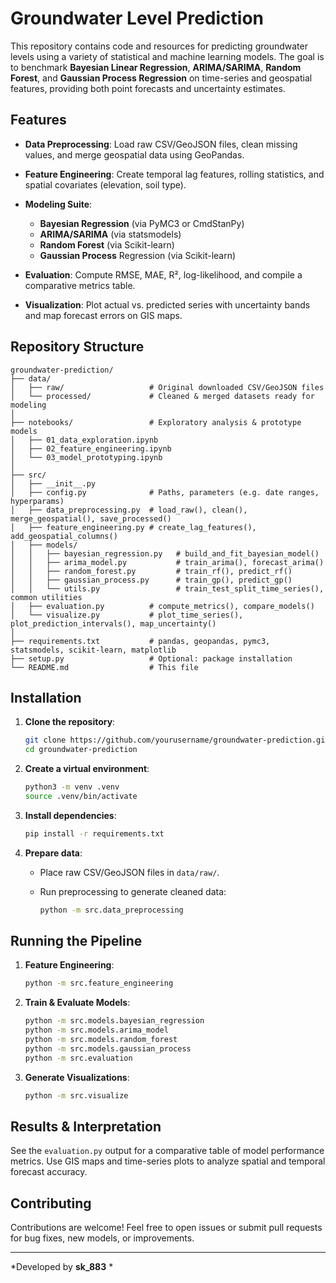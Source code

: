 # Groundwater Level Prediction

This repository contains code and resources for predicting groundwater levels using a variety of statistical and machine learning models. The goal is to benchmark **Bayesian Linear Regression**, **ARIMA/SARIMA**, **Random Forest**, and **Gaussian Process Regression** on time-series and geospatial features, providing both point forecasts and uncertainty estimates.

##  Features

* **Data Preprocessing**: Load raw CSV/GeoJSON files, clean missing values, and merge geospatial data using GeoPandas.
* **Feature Engineering**: Create temporal lag features, rolling statistics, and spatial covariates (elevation, soil type).
* **Modeling Suite**:

  * **Bayesian Regression** (via PyMC3 or CmdStanPy)
  * **ARIMA/SARIMA** (via statsmodels)
  * **Random Forest** (via Scikit-learn)
  * **Gaussian Process** Regression (via Scikit-learn)
* **Evaluation**: Compute RMSE, MAE, R², log-likelihood, and compile a comparative metrics table.
* **Visualization**: Plot actual vs. predicted series with uncertainty bands and map forecast errors on GIS maps.

##  Repository Structure

```
groundwater-prediction/
├── data/
│   ├── raw/                   # Original downloaded CSV/GeoJSON files
│   └── processed/             # Cleaned & merged datasets ready for modeling
│
├── notebooks/                 # Exploratory analysis & prototype models
│   ├── 01_data_exploration.ipynb
│   ├── 02_feature_engineering.ipynb
│   └── 03_model_prototyping.ipynb
│
├── src/
│   ├── __init__.py
│   ├── config.py              # Paths, parameters (e.g. date ranges, hyperparams)
│   ├── data_preprocessing.py  # load_raw(), clean(), merge_geospatial(), save_processed()
│   ├── feature_engineering.py # create_lag_features(), add_geospatial_columns()
│   ├── models/
│   │   ├── bayesian_regression.py   # build_and_fit_bayesian_model()
│   │   ├── arima_model.py           # train_arima(), forecast_arima()
│   │   ├── random_forest.py         # train_rf(), predict_rf()
│   │   ├── gaussian_process.py      # train_gp(), predict_gp()
│   │   └── utils.py                 # train_test_split_time_series(), common utilities
│   ├── evaluation.py          # compute_metrics(), compare_models()
│   └── visualize.py           # plot_time_series(), plot_prediction_intervals(), map_uncertainty()
│
├── requirements.txt           # pandas, geopandas, pymc3, statsmodels, scikit-learn, matplotlib
├── setup.py                   # Optional: package installation
└── README.md                  # This file
```

##  Installation

1. **Clone the repository**:

   ```bash
   git clone https://github.com/yourusername/groundwater-prediction.git
   cd groundwater-prediction
   ```

2. **Create a virtual environment**:

   ```bash
   python3 -m venv .venv
   source .venv/bin/activate
   ```

3. **Install dependencies**:

   ```bash
   pip install -r requirements.txt
   ```

4. **Prepare data**:

   * Place raw CSV/GeoJSON files in `data/raw/`.
   * Run preprocessing to generate cleaned data:

     ```bash
     python -m src.data_preprocessing
     ```

##  Running the Pipeline

1. **Feature Engineering**:

   ```bash
   python -m src.feature_engineering
   ```

2. **Train & Evaluate Models**:

   ```bash
   python -m src.models.bayesian_regression
   python -m src.models.arima_model
   python -m src.models.random_forest
   python -m src.models.gaussian_process
   python -m src.evaluation
   ```

3. **Generate Visualizations**:

   ```bash
   python -m src.visualize
   ```


##  Results & Interpretation

See the `evaluation.py` output for a comparative table of model performance metrics. Use GIS maps and time-series plots to analyze spatial and temporal forecast accuracy.

##  Contributing

Contributions are welcome! Feel free to open issues or submit pull requests for bug fixes, new models, or improvements.

---

*Developed by **sk_883** *

